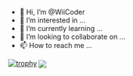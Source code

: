 - 👋 Hi, I’m @WiiCoder
- 👀 I’m interested in ...
- 🌱 I’m currently learning ...
- 💞️ I’m looking to collaborate on ...
- 📫 How to reach me ...

<!---
WiiCoder/WiiCoder is a ✨ special ✨ repository because its `README.md` (this file) appears on your GitHub profile.
You can click the Preview link to take a look at your changes.
--->
[![trophy](https://github-profile-trophy.vercel.app/?username=wiiCoder&rank=SECRET,SSS,SS,S,AAA,AA,A)](https://github.com/ryo-ma/github-profile-trophy)
<span>
  <img align="center" src="https://github-readme-stats.vercel.app/api?username=wiiCoder&count_private=true&show_icons=true" />
</span>
